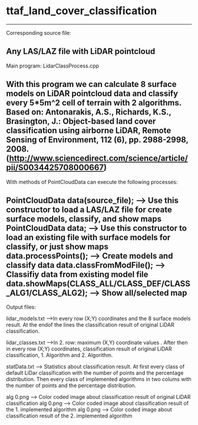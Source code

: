 # ttaf_land_cover_classification
-----------------------------------------------------------------------------------------------
Corresponding source file:

Any LAS/LAZ file with LiDAR pointcloud
-----------------------------------------------------------------------------------------------
Main program: LidarClassProcess.cpp

With this program we can calculate 8 surface models on LiDAR pointcloud data and classify every 5*5m^2 cell of terrain with 2 algorithms.
Based on: Antonarakis, A.S., Richards, K.S., Brasington, J.: Object-based land cover classification using airborne LiDAR, Remote Sensing of Environment, 112 (6), pp. 2988-2998, 2008.
(http://www.sciencedirect.com/science/article/pii/S0034425708000667)
-----------------------------------------------------------------------------------------------
With methods of PointCloudData can execute the following processes:
 
PointCloudData data(source_file); 	--> Use this constructor to load a LAS/LAZ file for create surface models, classify, and show maps
PointCloudData data; 				--> Use this constructor to load an existing file with surface models for classify, or just show maps
data.processPoints(); 				--> Create models and classify data
data.classFromModFile(); 			--> Classifiy data from existing model file
data.showMaps(CLASS_ALL/CLASS_DEF/CLASS_ALG1/CLASS_ALG2); --> Show all/selected map
-----------------------------------------------------------------------------------------------
Output files:

lidar_models.txt -->In every row (X;Y) coordinates and the 8 surface models result.
					At the endof the lines the classification result of original LiDAR classification.
					
lidar_classes.txt -->In 2. row: maximum (X,Y) coordinate values .
					 After then in every row (X;Y) coordinates, classification result of original LiDAR classification, 1. Algorithm and 2. Algorithm.

statData.txt --> Statistics about classification result.
				 At first every class of default LiDar classification with the number of points and the percentage distribution.
				 Then every class of implemented algorithms in two colums with the number of points and the percentage distribution.
				 
alg 0.png --> Color coded image about classification result of original LiDAR classification
alg 0.png --> Color coded image about classification result of the 1. implemented algorithm
alg 0.png --> Color coded image about classification result of the 2. implemented algorithm
